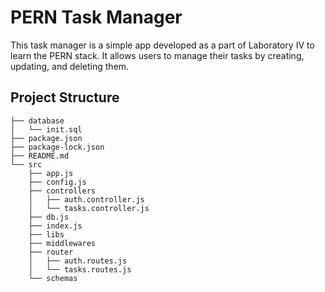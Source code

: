 # PERN Task Manager

This task manager is a simple app developed as a part of Laboratory IV to learn the PERN stack. It allows users to manage their tasks by creating, updating, and deleting them.


## Project Structure
```
├── database
│   └── init.sql
├── package.json
├── package-lock.json
├── README.md
└── src
    ├── app.js
    ├── config.js
    ├── controllers
    │   ├── auth.controller.js
    │   └── tasks.controller.js
    ├── db.js
    ├── index.js
    ├── libs
    ├── middlewares
    ├── router
    │   ├── auth.routes.js
    │   └── tasks.routes.js
    └── schemas
``````